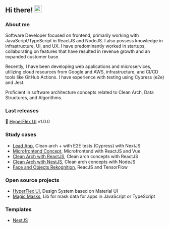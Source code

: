   ## Hi there! <img src="wave.gif" alt="Wave Emoji"  width="22.5px" height="22.5px" />

### About me
Software Developer focused on frontend, primarily working with JavaScript/TypeScript in ReactJS and NodeJS. I also possess knowledge in infrastructure, UI, and UX. I have predominantly worked in startups, collaborating on features that have resulted in revenue growth and an expanded customer base.

Recently, I have been developing web applications and microservices, utilizing cloud resources from Google and AWS, infrastructure, and CI/CD tools like GitHub Actions. I have experience with testing using Cypress (e2e) and Jest.

Proficient in software architecture concepts related to Clean Arch, Data Structures, and Algorithms.

### Last releases
🎉 [HyperFlex UI](https://github.com/joaoromeira/hyperflex-ui) v1.0.0

### Study cases
- [Lead App](https://github.com/joaoromeira/lead-app), Clean arch + with E2E tests (Cypress) with NextJS
- [Microfrontend Concept](https://github.com/joaoromeira/micro-front-end-concept), Microfrontend with ReactJS and Vue
- [Clean Arch with ReactJS](https://github.com/joaoromeira/clean-react), Clean arch concepts with ReactJS
- [Clean Arch with NestJS](https://github.com/joaoromeira/nestjs-template), Clean arch concepts with NodeJS
- [Face and Objects Rekognition](https://github.com/joaoromeira/face-rekognition), ReacJS and TensorFlow

### Open source projects

- [HyperFlex UI](https://github.com/joaoromeira/hyperflex-ui), Design System based on Material UI
- [Magic Masks](https://www.npmjs.com/package/magic-masks), Lib for mask data for apps in JavaScript or TypeScript


### Templates
- [NestJS](https://github.com/joaoromeira/nestjs-template)

